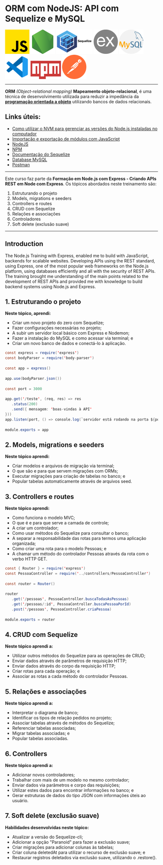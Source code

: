# ORM com NodeJS: API com Sequelize e MySQL

<a href="https://developer.mozilla.org/en-US/docs/Web/JavaScript" target="_blank"><img src="/logos/JavaScript.png" alt="Logo JavaScript" width="80" height="80"></a> <img src="/logos/node-js.png" alt="Logo NodeJS" width="80" height="80"> <a href="https://sequelize.org/docs/v6/" target="_blank"><img src="/logos/Sequelize.png" alt="Logo Sequelize" width="120" height="80"></a> <img src="/logos/Express-circulo.png" alt="Logo do Express" width="80" height="80"> <a href="https://www.mysql.com/" target="_blank"><img src="/logos/mysql.png" alt="Logo MySQL" width="80" height="80"></a> <img src="/logos/VS Code.png" alt="Logo VS Code" width="80" height="80"> <a href="https://www.npmjs.com/"><img src="/logos/npm.png" alt="Logo NPM" width="100" height="60"></a> <img src="/logos/Postman.png" alt="Logo Postman" width="80" height="80">

*****

**ORM** *(Object-relational mapping)* **Mapeamento objeto-relacional**, é uma técnica de desenvolvimento utilizada para reduzir a impedância da **[programação orientada a objeto](https://pt.wikipedia.org/wiki/Orienta%C3%A7%C3%A3o_a_objetos)** utilizando bancos de dados relacionais. 

## Links úteis:
+ [Como utilizar o NVM para gerenciar as versões do Node.js instaladas no computador](https://www.alura.com.br/artigos/descomplicando-o-trabalho-com-node)
+ [Importação e exportação de módulos com JavaScript](https://www.alura.com.br/artigos/guia-importacao-exportacao-modulos-javascript)
+ [NodeJS](https://nodejs.org/en/docs/)
+ [NPM](https://www.npmjs.com/)
+ [Documentação do Sequelize](https://sequelize.org/docs/v6/)
+ [Database MySQL](https://dev.mysql.com/doc/)
+ [Postman](https://www.postman.com/)

*****

Este curso faz parte da **Formação em Node.js com Express - Criando APIs REST em Node com Express**. Os tópicos abordados neste treinamento são:
1. Estruturando o projeto
2. Models, migrations e seeders
3. Controllers e routes
4. CRUD com Sequelize
5. Relações e associações
6. Controladores
7. Soft delete (exclusão suave)

*****

## Introduction
The Node.js Training with Express, enabled me to build with JavaScript, backends for scalable websites. Developing APIs using the REST standard, using Express, one of the most popular web frameworks on the Node.js platform, using databases efficiently and all with the security of REST APIs.
The training brought me understanding of the main points related to the development of REST APIs and provided me with knowledge to build backend systems using Node.js and Express.

## 1. Estruturando o projeto
**Neste tópico, aprendi:**
* Criar um novo projeto do zero com Sequelize;
* Fazer configurações necessárias no projeto;
* A subir um servidor local básico com Express e Nodemon;
* Fazer a instalação do MySQL e como acessar via terminal; e
* Criar um novo banco de dados e conectá-lo à aplicação.

~~~Java Script
const express = require('express')
const bodyParser = require('body-parser')

const app = express()

app.use(bodyParser.json())

const port = 3000

app.get('/teste', (req, res) => res
   .status(200)
   .send({ mensagem: 'boas-vindas à API'
}))
app.listen(port, () => console.log(`servidor está rodando na porta ${port}`))

module.exports = app
~~~

## 2. Models, migrations e seeders
**Neste tópico aprendi:**
* Criar modelos e arquivos de migração via terminal;
* O que são e para que servem migrações com ORMs;
* Executar migrações para criação de tabelas no banco; e
* Popular tabelas automaticamente através de arquivos seed.

## 3. Controllers e routes
**Neste tópico aprendi:**
* Como funciona o modelo MVC;
* O que é e para que serve a camada de controle;
* A criar um controlador;
* Como usar métodos do Sequelize para consultar o banco;
* A separar a responsabilidade das rotas para termos uma aplicação organizada;
* Como criar uma rota para o modelo Pessoas; e
* A chamar um método do controlador Pessoas através da rota com o verbo HTTP GET.

~~~Java Script
const { Router } = require('express')
const PessoaController = require('../controllers/PessoaController')

const router = Router()

router
   .get('/pessoas', PessoaController.buscaTodasAsPessoas)
   .get('/pessoas/:id', PessoaController.buscaPessoaPorId)
   .post('/pessoas', PessoaController.criaPessoa)

module.exports = router
~~~

## 4. CRUD com Sequelize
**Neste tópico aprendi a:**
* Utilizar outros métodos do Sequelize para as operações de CRUD;
* Enviar dados através de parâmetros de requisição HTTP;
* Enviar dados através do corpo da requisição HTTP;
* Criar rotas para cada operação; e
* Associar as rotas a cada método do controlador Pessoas.

## 5. Relações e associações
**Neste tópico aprendi a:**
* Interpretar o diagrama de banco;
* Identificar os tipos de relação pedidos no projeto;
* Associar tabelas através de métodos do Sequelize;
* Referenciar tabelas associadas;
* Migrar tabelas associadas; e
* Popular tabelas associadas.

## 6. Controllers
**Neste tópico aprendi a:**
* Adicionar novos controladores;
* Trabalhar com mais de um modelo no mesmo controlador;
* Enviar dados via parâmetros e corpo das requisições;
* Utilizar estes dados para encontrar informações no banco; e
* Gerar estruturas de dados do tipo JSON com informações úteis ao usuário.

## 7. Soft delete (exclusão suave)
**Habilidades desenvolvidas neste tópico:**
* Atualizar a versão do Sequelize-cli;
* Adicionar a opção "Paranoid" para fazer a exclusão suave;
* Criar migrações para adicionar colunas às tabelas;
* Criar coluna deletedAt para utilizar o recurso de exclusão suave; e
* Restaurar registros deletados via exclusão suave, utilizando o .restore().
